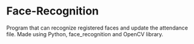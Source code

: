 # Face-Recognition
Program that can recognize registered faces and update the attendance file. Made using Python, face_recognition and OpenCV library.
